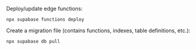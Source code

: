 Deploy/update edge functions:
```
npx supabase functions deploy
```

Create a migration file (contains functions, indexes, table definitions, etc.):
```
npx supabase db pull
```